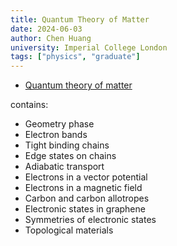 ```yaml
---
title: Quantum Theory of Matter
date: 2024-06-03
author: Chen Huang
university: Imperial College London
tags: ["physics", "graduate"]
---
```


- [Quantum theory of matter](quantum-theory-of-matter/pdf/quantum-theory-of-matter.pdf)



contains:
- Geometry phase
- Electron bands
- Tight binding chains
- Edge states on chains
- Adiabatic transport
- Electrons in a vector potential
- Electrons in a magnetic field
- Carbon and carbon allotropes
- Electronic states in graphene
- Symmetries of electronic states
- Topological materials
